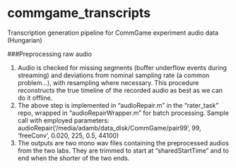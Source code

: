 # commgame_transcripts
Transcription generation pipeline for CommGame experiment audio data (Hungarian)

###Preprocessing raw audio
1. Audio is checked for missing segments (buffer underflow events during streaming) and deviations from nominal sampling rate (a common problem…), with resampling where necessary. This procedure reconstructs the true timeline of the recorded audio as best as we can do it offline. 
2. The above step is implemented in “audioRepair.m” in the “rater_task” repo, wrapped in “audioRepairWrapper.m” for batch processing. Sample call with employed parameters: audioRepair(‘/media/adamb/data_disk/CommGame/pair99’, 99, ‘freeConv’, 0.020, 225, 0.5, 44100)
3. The outputs are two mono wav files containing the preprocessed audios from the two labs. They are trimmed to start at “sharedStartTime” and to end when the shorter of the two ends.
